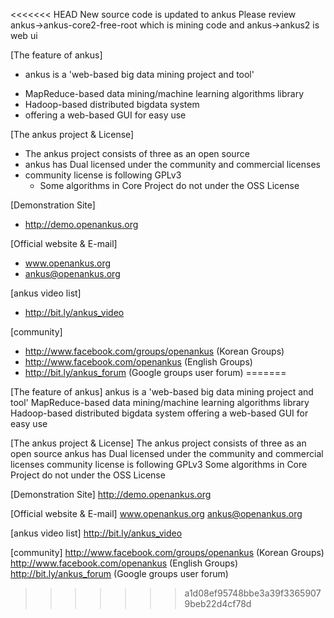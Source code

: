 <<<<<<< HEAD
New source code is updated to ankus
Please review ankus->ankus-core2-free-root which is mining code
and ankus->ankus2 is web ui

[The feature of ankus] 
 * ankus is a 'web-based big data mining project and tool' 
  - MapReduce-based data mining/machine learning algorithms library
  - Hadoop-based distributed bigdata system
  - offering a web-based GUI for easy use

[The ankus project & License]
 * The ankus project consists of three as an open source 
 * ankus has Dual licensed under the community and commercial licenses 
 * community license is following GPLv3
    - Some algorithms in Core Project do not under the OSS License

[Demonstration Site]
  - http://demo.openankus.org

[Official website & E-mail]
  - www.openankus.org
  - ankus@openankus.org

[ankus video list]
  - http://bit.ly/ankus_video

[community]
  - http://www.facebook.com/groups/openankus (Korean Groups)
  - http://www.facebook.com/openankus (English Groups)
  - http://bit.ly/ankus_forum (Google groups user forum)
=======

[The feature of ankus]
ankus is a 'web-based big data mining project and tool'
MapReduce-based data mining/machine learning algorithms library
Hadoop-based distributed bigdata system
offering a web-based GUI for easy use

[The ankus project & License]
The ankus project consists of three as an open source
ankus has Dual licensed under the community and commercial licenses
community license is following GPLv3
Some algorithms in Core Project do not under the OSS License

[Demonstration Site]
http://demo.openankus.org

[Official website & E-mail]
www.openankus.org
ankus@openankus.org

[ankus video list]
http://bit.ly/ankus_video

[community]
http://www.facebook.com/groups/openankus (Korean Groups)
http://www.facebook.com/openankus (English Groups)
http://bit.ly/ankus_forum (Google groups user forum)
>>>>>>> a1d08ef95748bbe3a39f33659079beb22d4cf78d
